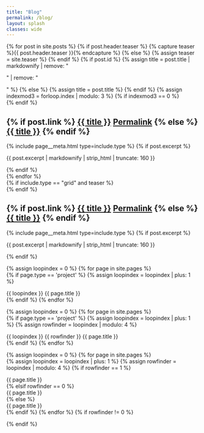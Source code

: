 ```yaml
---
title: "Blog"
permalink: /blog/
layout: splash
classes: wide
---
```


<div class="container">
  {% for post in site.posts %}  
    {% if post.header.teaser %}
      {% capture teaser %}{{ post.header.teaser }}{% endcapture %}
    {% else %}
      {% assign teaser = site.teaser %}
    {% endif %}    
    {% if post.id %}
      {% assign title = post.title | markdownify | remove: "<p>" | remove: "</p>" %}
    {% else %}
      {% assign title = post.title %}
    {% endif %}
    {% assign indexmod3 = forloop.index | modulo: 3 %}
    {% if indexmod3 == 0 %}<div style="clear: both;"></div>{% endif %}    
    <div class="row">
      <div class="col-sm-4">
        <article class="archive__item" itemscope itemtype="https://schema.org/CreativeWork"{% if post.locale %} lang="{{ post.locale }}"{% endif %}>
          <div class="archive__item-teaser">
            <img src="{{ teaser | relative_url }}" alt="">
          </div>
          <h2 class="archive__item-title no_toc" itemprop="headline">
            {% if post.link %}
              <a href="{{ post.link }}">{{ title }}</a> <a href="{{ post.url | relative_url }}" rel="permalink"><i class="fas fa-link" aria-hidden="true" title="permalink"></i><span class="sr-only">Permalink</span></a>
            {% else %}
              <a href="{{ post.url | relative_url }}" rel="permalink">{{ title }}</a>
            {% endif %}
          </h2>
          {% include page__meta.html type=include.type %}
          {% if post.excerpt %}<p class="archive__item-excerpt" itemprop="description">{{ post.excerpt | markdownify | strip_html | truncate: 160 }}</p>{% endif %}
        </article>      
      </div>
    </div>
  {% endfor %}
</div>


<div class="{{ include.type | default: 'list' }}__item">
  <article class="archive__item" itemscope itemtype="https://schema.org/CreativeWork"{% if post.locale %} lang="{{ post.locale }}"{% endif %}>
    {% if include.type == "grid" and teaser %}
      <div class="archive__item-teaser">
        <img src="{{ teaser | relative_url }}" alt="">
      </div>
    {% endif %}
    <h2 class="archive__item-title no_toc" itemprop="headline">
      {% if post.link %}
        <a href="{{ post.link }}">{{ title }}</a> <a href="{{ post.url | relative_url }}" rel="permalink"><i class="fas fa-link" aria-hidden="true" title="permalink"></i><span class="sr-only">Permalink</span></a>
      {% else %}
        <a href="{{ post.url | relative_url }}" rel="permalink">{{ title }}</a>
      {% endif %}
    </h2>
    {% include page__meta.html type=include.type %}
    {% if post.excerpt %}<p class="archive__item-excerpt" itemprop="description">{{ post.excerpt | markdownify | strip_html | truncate: 160 }}</p>{% endif %}
  </article>
</div>

{% assign loopindex = 0 %}
{% for page in site.pages %}                       
  {% if page.type == 'project' %}
    {% assign loopindex = loopindex | plus: 1 %}
    <div class="span3">{{ loopindex }} {{ page.title }}</div>
  {% endif %}
{% endfor %}

{% assign loopindex = 0 %}
{% for page in site.pages %}                       
  {% if page.type == 'project' %}
    {% assign loopindex = loopindex | plus: 1 %}
    {% assign rowfinder = loopindex | modulo: 4 %}
    <div class="span3">{{ loopindex }} {{ rowfinder }} {{ page.title }}</div>
  {% endif %}
{% endfor %}


{% assign loopindex = 0 %}
{% for page in site.pages %}                       
  {% assign loopindex = loopindex | plus: 1 %}
  {% assign rowfinder = loopindex | modulo: 4 %}
  {% if rowfinder == 1 %}
    <div class="row">
    <div class="span3">{{ page.title }}</div>
  {% elsif rowfinder == 0 %}
    <div class="span3">{{ page.title }}</div>
    </div>
  {% else %}
    <div class="span3">{{ page.title }}</div>
  {% endif %}
{% endfor %}
{% if rowfinder != 0 %}
  </div>
{% endif %}

